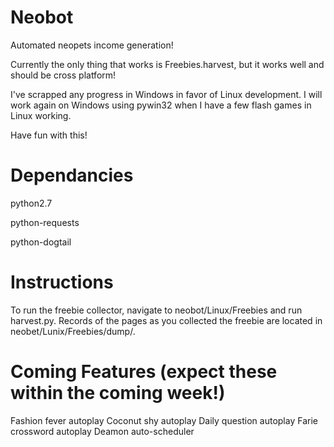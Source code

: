 Neobot
======

Automated neopets income generation!

Currently the only thing that works is Freebies.harvest, but it works well and should be cross
platform!

I've scrapped any progress in Windows in favor of Linux development. I will work again on Windows using pywin32 when I have a few flash games in Linux working.


Have fun with this!


Dependancies
======
python2.7

python-requests

python-dogtail


Instructions
======
To run the freebie collector, navigate to neobot/Linux/Freebies and run harvest.py. Records of the pages as you collected the freebie are located in neobet/Lunix/Freebies/dump/.


Coming Features (expect these within the coming week!)
======
Fashion fever autoplay
Coconut shy autoplay
Daily question autoplay
Farie crossword autoplay
Deamon auto-scheduler


